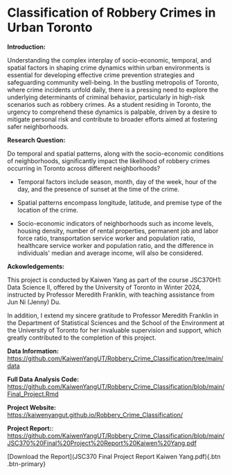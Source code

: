 # Classification of Robbery Crimes in Urban Toronto


**Introduction:**

Understanding the complex interplay of socio-economic, temporal, and spatial factors in shaping crime dynamics within urban environments is essential for developing effective crime prevention strategies and safeguarding community well-being. In the bustling metropolis of Toronto, where crime incidents unfold daily, there is a pressing need to explore the underlying determinants of criminal behavior, particularly in high-risk scenarios such as robbery crimes. As a student residing in Toronto, the urgency to comprehend these dynamics is palpable, driven by a desire to mitigate personal risk and contribute to broader efforts aimed at fostering safer neighborhoods.

**Research Question:**

Do temporal and spatial patterns, along with the socio-economic conditions of neighborhoods, significantly impact the likelihood of robbery crimes occurring in Toronto across different neighborhoods? 

- Temporal factors include season, month, day of the week, hour of the day, and the presence of sunset at the time of the crime.

- Spatial patterns encompass longitude, latitude, and premise type of the location of the crime.

- Socio-economic indicators of neighborhoods such as income levels, housing density, number of rental properties, permanent job and labor force ratio, transportation service worker and population ratio, healthcare service worker and population ratio, and the difference in individuals' median and average income, will also be considered.

**Ackowledgements:**

This project is conducted by Kaiwen Yang as part of the course JSC370H1: Data Science II, offered by the University of Toronto in Winter 2024, instructed by Professor Meredith Franklin, with teaching assistance from Jun Ni (Jenny) Du.

In addition, I extend my sincere gratitude to Professor Meredith Franklin in the Department of Statistical Sciences and the School of the Environment at the University of Toronto for her invaluable supervision and support, which greatly contributed to the completion of this project.

**Data Information:** https://github.com/KaiwenYangUT/Robbery_Crime_Classification/tree/main/data

**Full Data Analysis Code:** https://github.com/KaiwenYangUT/Robbery_Crime_Classification/blob/main/Final_Project.Rmd

**Project Website:** https://kaiwenyangut.github.io/Robbery_Crime_Classification/

**Project Report:**: https://github.com/KaiwenYangUT/Robbery_Crime_Classification/blob/main/JSC370%20Final%20Project%20Report%20Kaiwen%20Yang.pdf

[Download the Report](JSC370 Final Project Report Kaiwen Yang.pdf){.btn .btn-primary}

